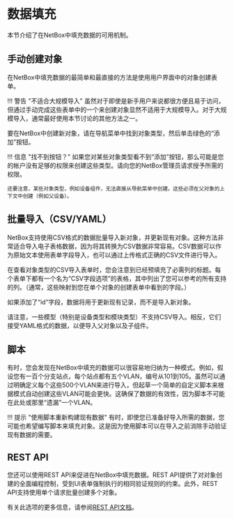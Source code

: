 # 数据填充

本节介绍了在NetBox中填充数据的可用机制。

## 手动创建对象

在NetBox中填充数据的最简单和最直接的方法是使用用户界面中的对象创建表单。

!!! 警告 "不适合大规模导入"
    虽然对于即使是新手用户来说都很方便且易于访问，但通过手动完成这些表单中的一个来创建对象显然不适用于大规模导入。对于大规模导入，通常最好使用本节讨论的其他方法之一。

要在NetBox中创建新对象，请在导航菜单中找到对象类型，然后单击绿色的“添加”按钮。

!!! 信息 "找不到按钮？"
    如果您对某些对象类型看不到“添加”按钮，那么可能是您的帐户没有足够的权限来创建这些类型。请向您的NetBox管理员请求授予所需的权限。
    
    还要注意，某些对象类型，例如设备组件，无法直接从导航菜单中创建。这些必须在父对象的上下文中创建（例如父设备）。

<!-- TODO: 截图 -->

## 批量导入（CSV/YAML）

NetBox支持使用CSV格式的数据批量导入新对象，并更新现有对象。这种方法非常适合导入电子表格数据，因为将其转换为CSV数据非常容易。CSV数据可以作为原始文本使用表单字段导入，也可以通过上传格式正确的CSV文件进行导入。

在查看对象类型的CSV导入表单时，您会注意到已经预填充了必需列的标题。每个表单下都有一个名为“CSV字段选项”的表格，其中列出了您可以参考的所有支持的列。（通常，这些映射到您在单个对象的创建表单中看到的字段。）

<!-- TODO: 截图 -->

如果添加了“id”字段，数据将用于更新现有记录，而不是导入新对象。

请注意，一些模型（特别是设备类型和模块类型）不支持CSV导入。相反，它们接受YAML格式的数据，以便导入父对象以及子组件。

## 脚本

有时，您会发现在NetBox中填充的数据可以很容易地归纳为一种模式。例如，假设您有一百个分支站点，每个站点都有五个VLAN，编号从101到105。虽然可以通过明确定义每个这些500个VLAN来进行导入，但起草一个简单的自定义脚本来根据模式自动创建这些VLAN可能会更快。这确保了数据的有效性，因为脚本不可能在此处或那里“遗漏”一个VLAN。

!!! 提示 "使用脚本重新构建现有数据"
    有时，即使您已准备好导入所需的数据，您可能也希望编写脚本来填充对象。这是因为使用脚本可以在导入之前消除手动验证现有数据的需要。

## REST API

您还可以使用REST API来促进在NetBox中填充数据。REST API提供了对对象创建的全面编程控制，受到UI表单强制执行的相同验证规则的约束。此外，REST API支持使用单个请求批量创建多个对象。

有关此选项的更多信息，请参阅[REST API文档](../integrations/rest-api.md)。
